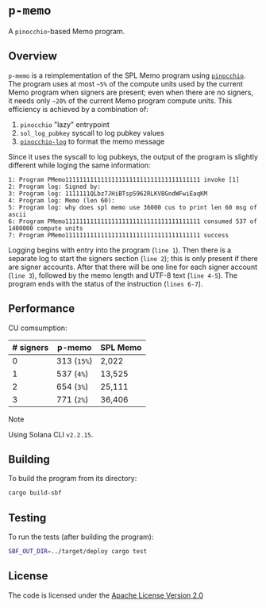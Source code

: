 # `p-memo`

A `pinocchio`-based Memo program.

## Overview

`p-memo` is a reimplementation of the SPL Memo program using [`pinocchio`](https://github.com/anza-xyz/pinocchio). The program uses at most `~5%` of the compute units used by the current Memo program when signers are present; even when there are no signers, it needs only `~20%` of the current Memo program compute units. This efficiency is achieved by a combination of:
1. `pinocchio` "lazy" entrypoint
2. `sol_log_pubkey` syscall to log pubkey values
3. [`pinocchio-log`](https://crates.io/crates/pinocchio-log) to format the memo message

Since it uses the syscall to log pubkeys, the output of the program is slightly different while loging the same information:
```
1: Program PMemo11111111111111111111111111111111111111 invoke [1]
2: Program log: Signed by:
3: Program log: 1111111QLbz7JHiBTspS962RLKV8GndWFwiEaqKM
4: Program log: Memo (len 60):
5: Program log: why does spl memo use 36000 cus to print len 60 msg of ascii
6: Program PMemo11111111111111111111111111111111111111 consumed 537 of 1400000 compute units
7: Program PMemo11111111111111111111111111111111111111 success
```

Logging begins with entry into the program (`line 1`). Then there is a separate log to start the signers section (`line 2`); this is only present if there are signer accounts. After that there will be one line for each signer account (`line 3`), followed by the memo length and UTF-8 text (`line 4-5`). The program ends with the status of the instruction (`lines 6-7`).

## Performance

CU comsumption:

| \# signers | p-memo      | SPL Memo  |
| ---------- | ----------- | --------- |
| 0          | 313 (`15%`) | 2,022     |
| 1          | 537 (`4%`)  | 13,525    |
| 2          | 654 (`3%`)  | 25,111    |
| 3          | 771 (`2%`)  | 36,406    |

> [!NOTE]
> Using Solana CLI `v2.2.15`.

## Building

To build the program from its directory:
```bash
cargo build-sbf
```

## Testing

To run the tests (after building the program):
```bash
SBF_OUT_DIR=../target/deploy cargo test
```

## License

The code is licensed under the [Apache License Version 2.0](LICENSE)